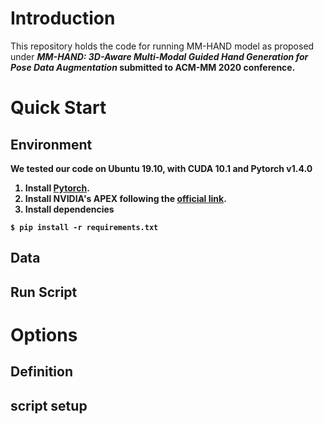 # Introduction

This repository holds the code for running MM-HAND model as proposed under 
<b>*MM-HAND: 3D-Aware Multi-Modal Guided Hand Generation for Pose Data Augmentation*<b>
submitted to ACM-MM 2020 conference.



# Quick Start
## Environment
We tested our code on Ubuntu 19.10, with CUDA 10.1 and Pytorch v1.4.0

1. Install [Pytorch](https://pytorch.org/).
2. Install NVIDIA's APEX following the [official link](https://github.com/NVIDIA/apex).
3. Install dependencies
```
$ pip install -r requirements.txt
```

## Data
## Run Script

# Options
## Definition
## script setup





